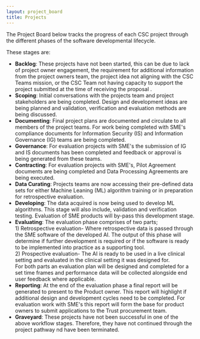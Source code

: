 ```yaml
---
layout: project_board
title: Projects
---
```


The Project Board below tracks the progress of each CSC project through the different 
phases of the software developmental lifecycle. 

These stages are:
- **Backlog**: These projects have not been started, this can be due to lack of project owner engagement, the requirement for additional information from the project owners team, the project idea not aligning with the CSC Teams mission, or the CSC Team not having capacity to support the project submitted at the time of receiving the proposal .
- **Scoping**: Initial conversations with the projects team and project stakeholders are being completed. Design and development ideas are being planned and validation, verification and evaluation methods are being discussed.  
- **Documenting**: Final project plans are documented and circulate to all members of the project teams. For work being completed with SME's compliance documents for Information Security (IS) and Information Governance (IG) teams are being completed.
- **Governance**: For evaluation projects with SME's the submission of IG and IS documents has been completed and feedback or approval is being generated from these teams.
- **Contracting**: For evaluation projects with SME's, Pilot Agreement documents are being completed and Data Processing Agreements are being executed. 
- **Data Curating**: Projects teams are now accessing their pre-defined data sets for either Machine Leaning (ML) algorithm training or in preparation for retrospective evaluation.
- **Developing**: The data acquired is now being used to develop ML algorithms. This stage will also include, validation and verification testing. Evaluation of SME products will by-pass this development stage.
- **Evaluating**: The evaluation phase comprises of two parts; 
<br> 1) Retrospective evaluation- Where retrospective data is passed through the SME software of the developed AI. The output of this phase will determine if further development is required or if the software is ready to be implemented into practice as a supporting tool. 
<br>2) Prospective evaluation- The AI is ready to be used in a live clinical setting and evaluated in the clinical setting it was designed for. 
  <br> For both parts an evaluation plan will be designed and completed for a set time frames and performance data will be collected alongside end user feedback where applicable. 
- **Reporting**: At the end of the evaluation phase a final report will be generated to present to the Product owner. This report will highlight if additional design and development cycles need to be completed. For evaluation work with SME's this report will form the base for product owners to submit applications to the Trust procurement team.
- **Graveyard**: These projects have not been successful in one of the above workflow stages. Therefore, they have not continued through the project pathway nd have been terminated. 
